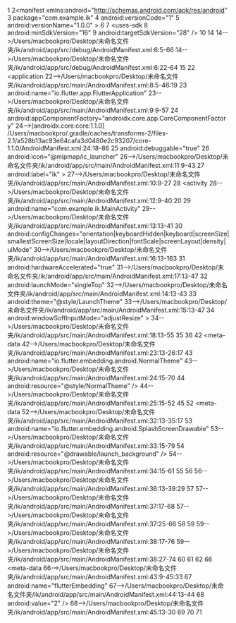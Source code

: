 1<?xml version="1.0" encoding="utf-8"?>
2<manifest xmlns:android="http://schemas.android.com/apk/res/android"
3    package="com.example.ik"
4    android:versionCode="1"
5    android:versionName="1.0.0" >
6
7    <uses-sdk
8        android:minSdkVersion="16"
9        android:targetSdkVersion="28" />
10    <!--
11         Flutter needs it to communicate with the running application
12         to allow setting breakpoints, to provide hot reload, etc.
13    -->
14    <uses-permission android:name="android.permission.INTERNET" />
14-->/Users/macbookpro/Desktop/未命名文件夹/ik/android/app/src/debug/AndroidManifest.xml:6:5-66
14-->/Users/macbookpro/Desktop/未命名文件夹/ik/android/app/src/debug/AndroidManifest.xml:6:22-64
15    <!--
16     io.flutter.app.FlutterApplication is an android.app.Application that
17         calls FlutterMain.startInitialization(this); in its onCreate method.
18         In most cases you can leave this as-is, but you if you want to provide
19         additional functionality it is fine to subclass or reimplement
20         FlutterApplication and put your custom class here.
21    -->
22    <application
22-->/Users/macbookpro/Desktop/未命名文件夹/ik/android/app/src/main/AndroidManifest.xml:8:5-46:19
23        android:name="io.flutter.app.FlutterApplication"
23-->/Users/macbookpro/Desktop/未命名文件夹/ik/android/app/src/main/AndroidManifest.xml:9:9-57
24        android:appComponentFactory="androidx.core.app.CoreComponentFactory"
24-->[androidx.core:core:1.1.0] /Users/macbookpro/.gradle/caches/transforms-2/files-2.1/a528b13ac93e64cafa3d0480e2c93207/core-1.1.0/AndroidManifest.xml:24:18-86
25        android:debuggable="true"
26        android:icon="@mipmap/ic_launcher"
26-->/Users/macbookpro/Desktop/未命名文件夹/ik/android/app/src/main/AndroidManifest.xml:11:9-43
27        android:label="ik" >
27-->/Users/macbookpro/Desktop/未命名文件夹/ik/android/app/src/main/AndroidManifest.xml:10:9-27
28        <activity
28-->/Users/macbookpro/Desktop/未命名文件夹/ik/android/app/src/main/AndroidManifest.xml:12:9-40:20
29            android:name="com.example.ik.MainActivity"
29-->/Users/macbookpro/Desktop/未命名文件夹/ik/android/app/src/main/AndroidManifest.xml:13:13-41
30            android:configChanges="orientation|keyboardHidden|keyboard|screenSize|smallestScreenSize|locale|layoutDirection|fontScale|screenLayout|density|uiMode"
30-->/Users/macbookpro/Desktop/未命名文件夹/ik/android/app/src/main/AndroidManifest.xml:16:13-163
31            android:hardwareAccelerated="true"
31-->/Users/macbookpro/Desktop/未命名文件夹/ik/android/app/src/main/AndroidManifest.xml:17:13-47
32            android:launchMode="singleTop"
32-->/Users/macbookpro/Desktop/未命名文件夹/ik/android/app/src/main/AndroidManifest.xml:14:13-43
33            android:theme="@style/LaunchTheme"
33-->/Users/macbookpro/Desktop/未命名文件夹/ik/android/app/src/main/AndroidManifest.xml:15:13-47
34            android:windowSoftInputMode="adjustResize" >
34-->/Users/macbookpro/Desktop/未命名文件夹/ik/android/app/src/main/AndroidManifest.xml:18:13-55
35
36            <!--
37                 Specifies an Android theme to apply to this Activity as soon as
38                 the Android process has started. This theme is visible to the user
39                 while the Flutter UI initializes. After that, this theme continues
40                 to determine the Window background behind the Flutter UI.
41            -->
42            <meta-data
42-->/Users/macbookpro/Desktop/未命名文件夹/ik/android/app/src/main/AndroidManifest.xml:23:13-26:17
43                android:name="io.flutter.embedding.android.NormalTheme"
43-->/Users/macbookpro/Desktop/未命名文件夹/ik/android/app/src/main/AndroidManifest.xml:24:15-70
44                android:resource="@style/NormalTheme" />
44-->/Users/macbookpro/Desktop/未命名文件夹/ik/android/app/src/main/AndroidManifest.xml:25:15-52
45            <!--
46                 Displays an Android View that continues showing the launch screen
47                 Drawable until Flutter paints its first frame, then this splash
48                 screen fades out. A splash screen is useful to avoid any visual
49                 gap between the end of Android's launch screen and the painting of
50                 Flutter's first frame.
51            -->
52            <meta-data
52-->/Users/macbookpro/Desktop/未命名文件夹/ik/android/app/src/main/AndroidManifest.xml:32:13-35:17
53                android:name="io.flutter.embedding.android.SplashScreenDrawable"
53-->/Users/macbookpro/Desktop/未命名文件夹/ik/android/app/src/main/AndroidManifest.xml:33:15-79
54                android:resource="@drawable/launch_background" />
54-->/Users/macbookpro/Desktop/未命名文件夹/ik/android/app/src/main/AndroidManifest.xml:34:15-61
55
56            <intent-filter>
56-->/Users/macbookpro/Desktop/未命名文件夹/ik/android/app/src/main/AndroidManifest.xml:36:13-39:29
57                <action android:name="android.intent.action.MAIN" />
57-->/Users/macbookpro/Desktop/未命名文件夹/ik/android/app/src/main/AndroidManifest.xml:37:17-68
57-->/Users/macbookpro/Desktop/未命名文件夹/ik/android/app/src/main/AndroidManifest.xml:37:25-66
58
59                <category android:name="android.intent.category.LAUNCHER" />
59-->/Users/macbookpro/Desktop/未命名文件夹/ik/android/app/src/main/AndroidManifest.xml:38:17-76
59-->/Users/macbookpro/Desktop/未命名文件夹/ik/android/app/src/main/AndroidManifest.xml:38:27-74
60            </intent-filter>
61        </activity>
62        <!--
63             Don't delete the meta-data below.
64             This is used by the Flutter tool to generate GeneratedPluginRegistrant.java
65        -->
66        <meta-data
66-->/Users/macbookpro/Desktop/未命名文件夹/ik/android/app/src/main/AndroidManifest.xml:43:9-45:33
67            android:name="flutterEmbedding"
67-->/Users/macbookpro/Desktop/未命名文件夹/ik/android/app/src/main/AndroidManifest.xml:44:13-44
68            android:value="2" />
68-->/Users/macbookpro/Desktop/未命名文件夹/ik/android/app/src/main/AndroidManifest.xml:45:13-30
69    </application>
70
71</manifest>
